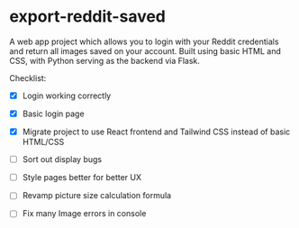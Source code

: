# export-reddit-saved

A web app project which allows you to login with your Reddit credentials and return all images saved on your account.
Built using basic HTML and CSS, with Python serving as the backend via Flask.

Checklist:
- [x] Login working correctly
- [x] Basic login page
- [x] Migrate project to use React frontend and Tailwind CSS instead of basic HTML/CSS
- [ ] Sort out display bugs
- [ ] Style pages better for better UX
- [ ] Revamp picture size calculation formula

- [ ] Fix many Image errors in console
